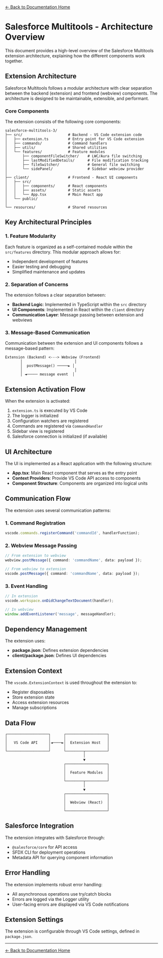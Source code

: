 [← Back to Documentation Home](../index.md)

# Salesforce Multitools - Architecture Overview

This document provides a high-level overview of the Salesforce Multitools extension architecture, explaining how the different components work together.

## Extension Architecture

Salesforce Multitools follows a modular architecture with clear separation between the backend (extension) and frontend (webview) components. The architecture is designed to be maintainable, extensible, and performant.

### Core Components

The extension consists of the following core components:

```
salesforce-multitools-3/
├── src/                     # Backend - VS Code extension code
│   ├── extension.ts         # Entry point for VS Code extension
│   ├── commands/            # Command handlers
│   ├── utils/               # Shared utilities
│   └── features/            # Feature modules
│       ├── componentFileSwitcher/    # LWC/Aura file switching
│       ├── lastModifiedDetails/      # File modification tracking
│       ├── fileSwitcher/             # General file switching
│       └── sidePanel/                # Sidebar webview provider
│
├── client/                  # Frontend - React UI components
│   ├── src/
│   │   ├── components/      # React components
│   │   ├── assets/          # Static assets
│   │   └── App.tsx          # Main React app
│   └── public/
│
└── resources/               # Shared resources
```

## Key Architectural Principles

### 1. Feature Modularity

Each feature is organized as a self-contained module within the `src/features` directory. This modular approach allows for:

- Independent development of features
- Easier testing and debugging
- Simplified maintenance and updates

### 2. Separation of Concerns

The extension follows a clear separation between:

- **Backend Logic**: Implemented in TypeScript within the `src` directory
- **UI Components**: Implemented in React within the `client` directory
- **Communication Layer**: Message passing between extension and webviews

### 3. Message-Based Communication

Communication between the extension and UI components follows a message-based pattern:

```
Extension (Backend) <---> Webview (Frontend)
       │                        │
       │  postMessage() ─────► │
       │                        │
       │ ◄───── message event  │
```

## Extension Activation Flow

When the extension is activated:

1. `extension.ts` is executed by VS Code
2. The logger is initialized
3. Configuration watchers are registered
4. Commands are registered via `CommandHandler`
5. Sidebar view is registered
6. Salesforce connection is initialized (if available)

## UI Architecture

The UI is implemented as a React application with the following structure:

- **App.tsx**: Main React component that serves as the entry point
- **Context Providers**: Provide VS Code API access to components
- **Component Structure**: Components are organized into logical units

## Communication Flow

The extension uses several communication patterns:

### 1. Command Registration

```typescript
vscode.commands.registerCommand('commandId', handlerFunction);
```

### 2. Webview Message Passing

```typescript
// From extension to webview
webview.postMessage({ command: 'commandName', data: payload });

// From webview to extension
vscode.postMessage({ command: 'commandName', data: payload });
```

### 3. Event Handling

```typescript
// In extension
vscode.workspace.onDidChangeTextDocument(handler);

// In webview
window.addEventListener('message', messageHandler);
```

## Dependency Management

The extension uses:

- **package.json**: Defines extension dependencies
- **client/package.json**: Defines UI dependencies

## Extension Context

The `vscode.ExtensionContext` is used throughout the extension to:

- Register disposables
- Store extension state
- Access extension resources
- Manage subscriptions

## Data Flow

```
┌───────────────────┐      ┌───────────────────┐
│                   │      │                   │
│   VS Code API     │◄────►│  Extension Host   │
│                   │      │                   │
└───────────────────┘      └────────┬──────────┘
                                    │
                                    ▼
                           ┌───────────────────┐
                           │                   │
                           │  Feature Modules  │
                           │                   │
                           └────────┬──────────┘
                                    │
                                    ▼
                           ┌───────────────────┐
                           │                   │
                           │  Webview (React)  │
                           │                   │
                           └───────────────────┘
```

## Salesforce Integration

The extension integrates with Salesforce through:

- `@salesforce/core` for API access
- SFDX CLI for deployment operations
- Metadata API for querying component information

## Error Handling

The extension implements robust error handling:

- All asynchronous operations use try/catch blocks
- Errors are logged via the Logger utility
- User-facing errors are displayed via VS Code notifications

## Extension Settings

The extension is configurable through VS Code settings, defined in `package.json`.

---

[← Back to Documentation Home](../index.md) 